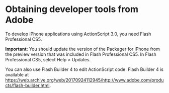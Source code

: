 # Obtaining developer tools from Adobe

To develop iPhone applications using ActionScript 3.0, you need Flash
Professional CS5.

**Important:** You should update the version of the Packager for iPhone from the
preview version that was included in Flash Professional CS5. In Flash
Professional CS5, select Help \> Updates.

You can also use Flash Builder 4 to edit ActionScript code. Flash Builder 4 is
available at
<https://web.archive.org/web/20170924112945/http://www.adobe.com/products/flash-builder.html>.
